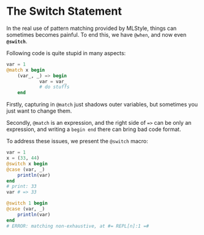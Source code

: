 
The Switch Statement
===============================

In the real use of pattern matching provided by MLStyle,
things can sometimes becomes painful. To end this, we have `@when`, and now even **`@switch`**.

Following code is quite stupid in many aspects:

```julia
var = 1
@match x begin
    (var_, _) => begin
            var = var_
            # do stuffs
    end
```

Firstly, capturing in `@match` just shadows outer variables, but sometimes you just want to change them.

Secondly, `@match` is an expression, and the right side of `=>` can be only an expression, and writing a `begin end` there can bring bad code format.

To address these issues, we present the `@switch` macro:

```julia
var = 1
x = (33, 44)
@switch x begin
@case (var, _)
    println(var)
end
# print: 33
var # => 33

@switch 1 begin
@case (var, _)
    println(var)
end
# ERROR: matching non-exhaustive, at #= REPL[n]:1 =#
```